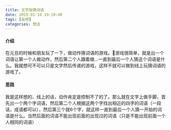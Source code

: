 ```yaml
---
title: 文字版猜词语
date: 2019-01-16 19:19:40
tags: [妄想]
categories: 想法
---
```

#### 介绍
在元旦的时候和朋友玩了一下，做动作猜词语的游戏。游戏很简单，就是出一个词语让第一个人做动作，然后第二个人跟着做...一直到最后一个人猜这个词语是什么。我就想可不可以只是文字然后传递的游戏，这样不就可以做到线上玩猜词语的游戏了。

#### 思路
我是这样想的，线上的话，动作肯定是控制不了的了。那么就在文字上做手脚，首先出一个两个字词语，然后第二个人根据这两个字找出相近的四字的词语（一段话，成语都可以），然后第三个就6个字，就这样一直到最后一个人猜一开始的词语是什么。当然后面的词语不能出现前面的出现过的词语（只是不能出现前面一个人相同的词语）